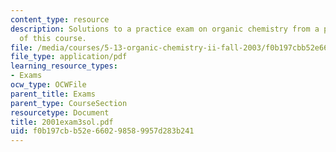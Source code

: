 ```yaml
---
content_type: resource
description: Solutions to a practice exam on organic chemistry from a previous version
  of this course.
file: /media/courses/5-13-organic-chemistry-ii-fall-2003/f0b197cbb52e660298589957d283b241_2001exam3sol.pdf
file_type: application/pdf
learning_resource_types:
- Exams
ocw_type: OCWFile
parent_title: Exams
parent_type: CourseSection
resourcetype: Document
title: 2001exam3sol.pdf
uid: f0b197cb-b52e-6602-9858-9957d283b241
---
```

